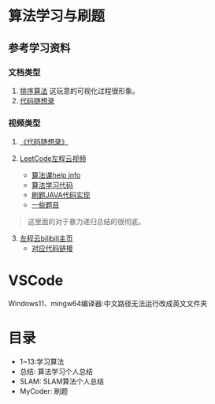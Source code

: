 # 算法学习与刷题
## 参考学习资料
### 文档类型
1. [排序算法](https://www.runoob.com/w3cnote_genre/algorithm)
这玩意的可视化过程很形象。
2. [代码随想录](https://programmercarl.com/)
### 视频类型
1. [《代码随想录》](https://space.bilibili.com/525438321/channel/collectiondetail?sid=180037)

2. [LeetCode左程云视频](https://www.bilibili.com/video/BV1UB4y1S7dF/?p=1)
   - [算法课help info](https://shimo.im/docs/68cd6h3TwygPwx8W/read)
   - [算法学习代码](https://github.com/algorithmzuo/algorithmbasic2020/tree/master)
   - [刷题JAVA代码实现](https://github.com/algorithmzuo/coding-for-great-offer/tree/main/src)
   - [一些题目](https://mubu.com/doc/IodJW7cCNk?accessToken=eyJhbGciOiJIUzI1NiIsImtpZCI6ImRlZmF1bHQiLCJ0eXAiOiJKV1QifQ.eyJleHAiOjE2OTIwMDE0OTIsImZpbGVHVUlEIjoiNjhjZDZoM1R3eWdQd3g4VyIsImlhdCI6MTY5MjAwMTE5MiwiaXNzIjoidXBsb2FkZXJfYWNjZXNzX3Jlc291cmNlIiwidXNlcklkIjotODE4NzgxMTcxOX0.gq7mcmSo3nR20Ybr2WILm4e4MJMl-9Y-enV-pQP_aPk)
> 这里面的对于暴力递归总结的很彻底。

3. [左程云bilibili主页](https://space.bilibili.com/8888480/video)
   - [对应代码链接](https://github.com/algorithmzuo/algorithm-journey/tree/main)
# VSCode
Windows11、mingw64编译器:中文路径无法运行改成英文文件夹

# 目录
- 1~13:学习算法
- 总结: 算法学习个人总结
- SLAM: SLAM算法个人总结
- MyCoder: 刷题